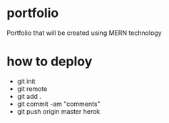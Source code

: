 # portfolio

Portfolio that will be created using MERN technology

# how to deploy

-   git init
-   git remote <repository>
-   git add .
-   git commit -am "comments"
-   git push origin master
    herok
